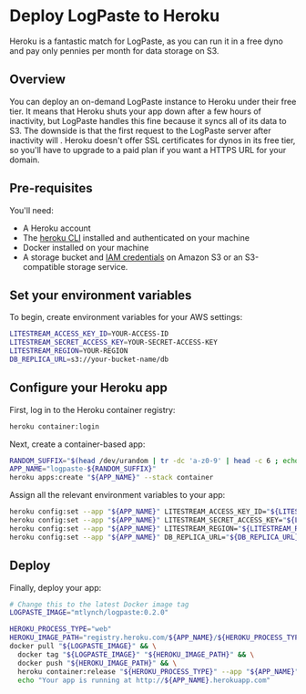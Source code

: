 # Deploy LogPaste to Heroku

Heroku is a fantastic match for LogPaste, as you can run it in a free dyno and pay only pennies per month for data storage on S3.

## Overview

You can deploy an on-demand LogPaste instance to Heroku under their free tier. It means that Heroku shuts your app down after a few hours of inactivity, but LogPaste handles this fine because it syncs all of its data to S3. The downside is that the first request to the LogPaste server after inactivity will . Heroku doesn't offer SSL certificates for dynos in its free tier, so you'll have to upgrade to a paid plan if you want a HTTPS URL for your domain.

## Pre-requisites

You'll need:

* A Heroku account
* The [heroku CLI](https://devcenter.heroku.com/articles/heroku-cli) installed and authenticated on your machine
* Docker installed on your machine
* A storage bucket and [IAM credentials](https://aws.amazon.com/iam/) on Amazon S3 or an S3-compatible storage service.

## Set your environment variables

To begin, create environment variables for your AWS settings:

```bash
LITESTREAM_ACCESS_KEY_ID=YOUR-ACCESS-ID
LITESTREAM_SECRET_ACCESS_KEY=YOUR-SECRET-ACCESS-KEY
LITESTREAM_REGION=YOUR-REGION
DB_REPLICA_URL=s3://your-bucket-name/db
```

## Configure your Heroku app

First, log in to the Heroku container registry:

```bash
heroku container:login
```

Next, create a container-based app:

```bash
RANDOM_SUFFIX="$(head /dev/urandom | tr -dc 'a-z0-9' | head -c 6 ; echo '')"
APP_NAME="logpaste-${RANDOM_SUFFIX}"
heroku apps:create "${APP_NAME}" --stack container
```

Assign all the relevant environment variables to your app:

```bash
heroku config:set --app "${APP_NAME}" LITESTREAM_ACCESS_KEY_ID="${LITESTREAM_ACCESS_KEY_ID}"
heroku config:set --app "${APP_NAME}" LITESTREAM_SECRET_ACCESS_KEY="${LITESTREAM_SECRET_ACCESS_KEY}"
heroku config:set --app "${APP_NAME}" LITESTREAM_REGION="${LITESTREAM_REGION}"
heroku config:set --app "${APP_NAME}" DB_REPLICA_URL="${DB_REPLICA_URL}"
```

## Deploy

Finally, deploy your app:

```bash
# Change this to the latest Docker image tag
LOGPASTE_IMAGE="mtlynch/logpaste:0.2.0"

HEROKU_PROCESS_TYPE="web"
HEROKU_IMAGE_PATH="registry.heroku.com/${APP_NAME}/${HEROKU_PROCESS_TYPE}"
docker pull "${LOGPASTE_IMAGE}" && \
  docker tag "${LOGPASTE_IMAGE}" "${HEROKU_IMAGE_PATH}" && \
  docker push "${HEROKU_IMAGE_PATH}" && \
  heroku container:release "${HEROKU_PROCESS_TYPE}" --app "${APP_NAME}" && \
  echo "Your app is running at http://${APP_NAME}.herokuapp.com"
```
